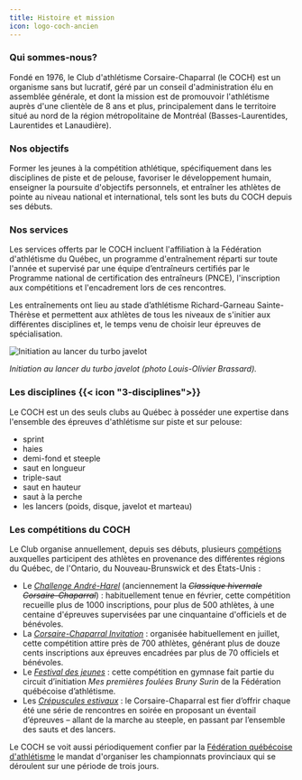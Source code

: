 ```yaml
---
title: Histoire et mission
icon: logo-coch-ancien
---
```


### Qui sommes-nous?

Fondé en 1976, le Club d'athlétisme Corsaire-Chaparral (le COCH) est un organisme sans but lucratif, géré par un conseil d'administration élu en assemblée générale, et dont la mission est de promouvoir l'athlétisme auprès d'une clientèle de 8 ans et plus, principalement dans le territoire situé au nord de la région métropolitaine de Montréal (Basses-Laurentides, Laurentides et Lanaudière).

### Nos objectifs

Former les jeunes à la compétition athlétique, spécifiquement dans les disciplines de piste et de pelouse, favoriser le développement humain, enseigner la poursuite d'objectifs personnels, et entraîner les athlètes de pointe au niveau national et international, tels sont les buts du COCH depuis ses débuts.

### Nos services

Les services offerts par le COCH incluent l'affiliation à la Fédération d'athlétisme du Québec, un programme d'entraînement réparti sur toute l'année et supervisé par une équipe d’entraîneurs certifiés par le Programme national de certification des entraîneurs (PNCE), l'inscription aux compétitions et l'encadrement lors de ces rencontres.

Les entraînements ont lieu au stade d’athlétisme Richard-Garneau Sainte-Thérèse et permettent aux athlètes de tous les niveaux de s'initier aux différentes disciplines et, le temps venu de choisir leur épreuves de spécialisation.

![Initiation au lancer du turbo javelot](/img/jeunes-lancer-turbo-javelots.jpg)

_Initiation au lancer du turbo javelot (photo Louis-Olivier Brassard)._

### Les disciplines {{< icon "3-disciplines">}}

Le COCH est un des seuls clubs au Québec à posséder une expertise dans l'ensemble des épreuves d'athlétisme sur piste et sur pelouse:

* sprint
* haies
* demi-fond et steeple
* saut en longueur
* triple-saut
* saut en hauteur
* saut à la perche
* les lancers (poids, disque, javelot et marteau)

### Les compétitions du COCH

Le Club organise annuellement, depuis ses débuts, plusieurs [compétions](/competitions/) auxquelles participent des athlètes en provenance des différentes régions du Québec, de l'Ontario, du Nouveau-Brunswick et des États-Unis :

- Le [_Challenge André-Harel_](/competitions/challenge-andre-harel/) (anciennement la ~~_Classique hivernale Corsaire-Chaparral_~~) : habituellement tenue en février, cette compétition recueille plus de 1000 inscriptions, pour plus de 500 athlètes, à une centaine d'épreuves supervisées par une cinquantaine d'officiels et de bénévoles.
- La [_Corsaire-Chaparral Invitation_](/competitions/corsaire-chaparral-invitation/) : organisée habituellement en juillet, cette compétition attire près de 700 athlètes, générant plus de douze cents inscriptions aux épreuves encadrées par plus de 70 officiels et bénévoles.
- Le [_Festival des jeunes_](/competitions/festival-en-salle-des-jeunes/) : cette compétition en gymnase fait partie du circuit d’initiation _Mes premières foulées Bruny Surin_ de la Fédération québécoise d’athlétisme.
- Les [_Crépuscules estivaux_](/competitions/crepuscules/) : le Corsaire-Chaparral est fier d’offrir chaque été une série de rencontres en soirée en proposant un éventail d’épreuves – allant de la marche au steeple, en passant par l’ensemble des sauts et des lancers.

Le COCH se voit aussi périodiquement confier par la <a href="http://athletisme-quebec.ca" target="_blank">Fédération québécoise d'athlétisme</a> le mandat d'organiser les championnats provinciaux qui se déroulent sur une période de trois jours.
